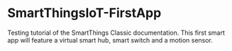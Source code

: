 # SmartThingsIoT-FirstApp
Testing tutorial of the SmartThings Classic documentation. This first smart app will feature a virtual smart hub, smart switch and a motion sensor.
